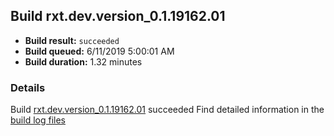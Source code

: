 ## Build rxt.dev.version_0.1.19162.01
- **Build result:** `succeeded`
- **Build queued:** 6/11/2019 5:00:01 AM
- **Build duration:** 1.32 minutes
### Details
Build [rxt.dev.version_0.1.19162.01](https://winappstudio.visualstudio.com/web/build.aspx?pcguid=a4ef43be-68ce-4195-a619-079b4d9834c2&builduri=vstfs%3a%2f%2f%2fBuild%2fBuild%2f28517) succeeded
Find detailed information in the [build log files](https://uwpctdiags.blob.core.windows.net/buildlogs/rxt.dev.version_0.1.19162.01_logs.zip)

